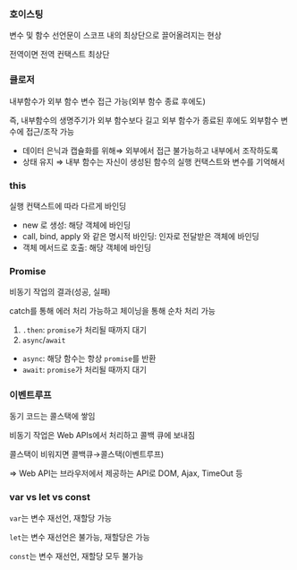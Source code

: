 ### 호이스팅

변수 및 함수 선언문이 스코프 내의 최상단으로 끌어올려지는 현상

전역이면 전역 컨택스트 최상단

### 클로저

내부함수가 외부 함수 변수 접근 가능(외부 함수 종료 후에도)

즉, 내부함수의 생명주기가 외부 함수보다 길고 외부 함수가 종료된 후에도 외부함수 변수에 접근/조작 가능

-   데이터 은닉과 캡슐화를 위해⇒ 외부에서 접근 불가능하고 내부에서 조작하도록
-   상태 유지 ⇒ 내부 함수는 자신이 생성된 함수의 실행 컨택스트와 변수를 기억해서

### this

실행 컨택스트에 따라 다르게 바인딩

-   new 로 생성: 해당 객체에 바인딩
-   call, bind, apply 와 같은 명시적 바인딩: 인자로 전달받은 객체에 바인딩
-   객체 메서드로 호출: 해당 객체에 바인딩

### Promise

비동기 작업의 결과(성공, 실패)

catch를 통해 에러 처리 가능하고 체이닝을 통해 순차 처리 가능

1.  `.then`: `promise`가 처리될 때까지 대기
2.  `async`/`await`

-   `async`: 해당 함수는 항상 `promise`를 반환
-   `await`: `promise`가 처리될 때까지 대기

### 이벤트루프

동기 코드는 콜스택에 쌓임

비동기 작업은 Web APIs에서 처리하고 콜백 큐에 보내짐

콜스택이 비워지면 콜백큐→콜스택(이벤트루프)

⇒ Web API는 브라우저에서 제공하는 API로 DOM, Ajax, TimeOut 등

### var vs let vs const

`var`는 변수 재선언, 재할당 가능

`let`는 변수 재선언은 불가능, 재할당은 가능

`const`는 변수 재선언, 재할당 모두 불가능
